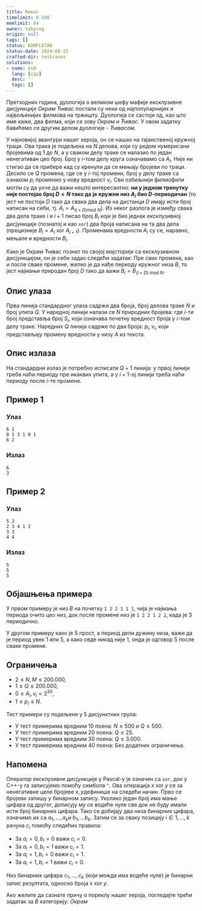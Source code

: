 ```yaml
---
title: Ћивас
timelimit: 0.508
memlimit: 64
owner: takprog
origin: null
tags: []
status: KOMPLETAN
status-date: 2024-08-15
crafted-dir: testcases
solutions:
- name: ex0
  lang: [cpp]
  desc: ''
  tags: []
---
```


Претходних година, дуологија о великом шефу мафије ексклузивне дисјункције *Окрам Ћивас* постали су неки од најпопуларнијих и највољенијих филмова на тржишту. Дуологија се састоји од, као што име каже, два филма, који се зову *Окрам* и *Ћивас*. У овом задатку бавићемо се другим делом дуологије - *Ћивасом*.

У најновијој авантури нашег хероја, он се нашао на тајанственој кружној траци. Ова трака је подељена на $N$ делова, који су редом нумерисани бројевима од $1$ до $N$, а у сваком делу траке се налазио по један ненегативан цео број. Број у $i$-том делу круга означавамо са $A_i$. Није ни стигао да се прибере кад су кренули да се мењају бројеви по траци. Десило се $Q$ промена, где се у $i$-тој промени, број у делу траке са ознаком $p_i$ променио у нову вредност $v_i$. Сви озбиљнији филмофили могли су да уоче да важи нешто интересантно: **ни у једном тренутку није постојао број $D<N$ тако да је кружни низ $A_i$ био $D$-периодичан** (то јест не постоји $D$ тако да свака два дела на дистанци $D$ имају исти број написан на себи, тј. $A_i=A_{(i+D) \text{mod }N}$). Из неког разлога је између свака два дела траке $i$ и $i+1$ писао број $B_i$ који је био једнак ексклузивној дисјункцији (познатој и као `xor`)  два броја написана на та два дела (прецизније $B_i=A_i\text{ xor }A_{i+1}$). Променама вредности $A_i$ су се, наравно, мењале и вредности $B_i$.

Како је Окрам Ћивас познат по својој мајсторији са ексклузивном дисјункцијом, он је себи задао следећи задатак: Пре свих промена, као и после сваке промене, желео је да нађе периоду кружног низа $B$, то јест најмањи природан број $D$ тако да важи $B_i=B_{(i+D)\text{ mod }N}$.

## Опис улаза
Прва линија стандардног улаза садржи два броја, број делова траке $N$ и број упита $Q$. У наредној линији налази се $N$ природних бројева: где $i$-ти број представља број $S_i$, који означава почетну вредност броја у $i$-том делу траке. Наредних $Q$ линија садрже по два броја: $p_i,v_i$, који представљају промену вредности у низу $A$ из текста.

## Опис излаза
На стандардни излаз је потребно исписати $Q+1$ линија: у првој линији треба наћи периоду пре икаквих упита, а у $i+1$-ој линији треба наћи периоду после $i$-те промене.

## Пример 1

### Улаз

```
6 1
0 1 3 1 0 1
6 2
```

### Излаз

```
6
3
```
## Пример 2

### Улаз

```
5 2
2 3 4 1 2
3 3
4 4
```

### Излаз

```
5
5
5
```

## Објашњења примера
У првом примеру је низ $B$ на почетку `1 2 2 1 1 1`, чија је најмања периода очито цео низ, док после промене низ је `1 2 2 1 2 2`, када је $3$ периодично.

У другом примеру како је $5$ прост, а период дели дужину низа, важи да је период увек $1$ или $5$, а како овде никад није $1$, онда је одговор $5$ после сваке промене.
## Ограничења
-   $2 \leq N,M \leq 200.000$,
-   $1\leq Q\leq 200.000$,
-   $0\leq A_i,v_i<2^{30}$,
-   $1\leq p_i\leq N$.

Тест примери су подељени у 5 дисјунктних група:

-   У тест примерима вредним $10$ поена: $N\leq500$ и $Q\leq 500$.
-   У тест примерима вредним $20$ поена: $Q\leq25$.
-   У тест примерима вредним $30$ поена: $Q\leq3.000$.
-   У тест примерима вредним $40$ поена: Без додатних ограничења.
## Напомена

Оператор ексклузивне дисјункције у Pascal-у је означен са `xor`, док у C++-у га записујемо помоћу симбола `^`. Ова операција $x\ \text{xor} \ y​$ се за ненегативне целе бројеве $x,y​$ дефинише на следећи начин. Прво се бројеви запишу у бинарном запису. Уколико један број има мање цифара од другог, дописују му се водеће нуле све док не буду имали исти број бинарних цифара. Тако се добијају два низа бинарних цифара, означимо их са $a_1, \ldots, a_k​$ и $b_1, \ldots b_k​$. Затим се за сваку позицију $i \in {1, \ldots, k }​$ рачуна $c_i​$ помоћу следећих правила:

-   За $a_{i} = 0, b_{i} = 0$ важи $c_{i} = 0$.
-   За $a_{i} = 0, b_{i} = 1$ важи $c_{i} = 1$.
-   За $a_{i} = 1, b_{i} = 0$ важи $c_{i} = 1$.
-   За $a_{i} = 1, b_{i} = 1$ важи $c_{i} = 0$.

Низ бинарних цифара $c_1, \ldots, c_k$ (који можда има водеће нуле) је бинарни запис резултата, односно броја $x \ \text{xor} \ y$.

Ако желите да сазнате причу о пореклу нашег хероја, погледајте трећи задатак за $B$ категорију: *Окрам*


